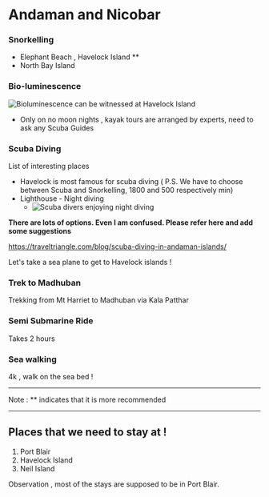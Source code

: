 # Andaman and Nicobar

### Snorkelling 

- Elephant Beach , Havelock Island **
- North Bay Island

### Bio-luminescence 

![Bioluminescence can be witnessed at Havelock Island](https://img.traveltriangle.com/blog/wp-content/tr:w-700,h-400/uploads/2015/10/bioluminescence-havelock.jpg)

- Only on no moon nights , kayak tours are arranged by experts, need to ask any Scuba Guides

### Scuba Diving

List of  interesting places 

- Havelock is most famous for scuba diving ( P.S. We have to choose between Scuba and Snorkelling, 1800 and 500 respectively min)
- Lighthouse - Night diving 
  - ![Scuba divers enjoying night diving](https://img.traveltriangle.com/blog/wp-content/tr:w-700,h-400/uploads/2016/10/Night-diving.jpg)



**There are lots of options. Even I am confused. Please refer here and add some suggestions**

https://traveltriangle.com/blog/scuba-diving-in-andaman-islands/



Let's take a sea plane to get to Havelock islands !



### Trek to Madhuban 

Trekking from Mt Harriet to Madhuban via Kala Patthar



### Semi Submarine Ride

Takes 2 hours 

### Sea walking 

4k , walk on the sea bed !





<hr>

Note : ** indicates that it is more recommended

<hr>

## Places that we need to stay at !

1. Port Blair 
2. Havelock Island
3. Neil Island

Observation , most of the stays are supposed to be in Port Blair.

